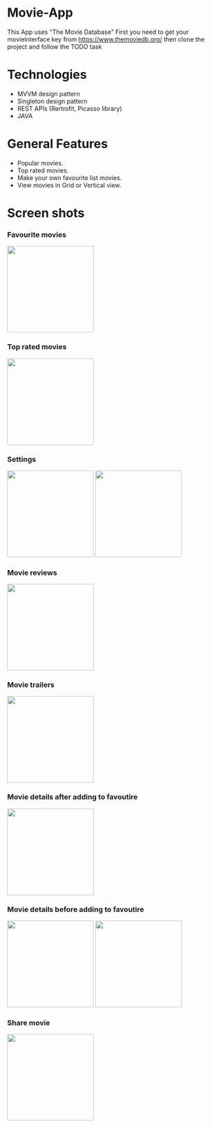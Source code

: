 # Movie-App
This App uses "The Movie Database"
First you need to get your movieInterface key from https://www.themoviedb.org/ then clone the project and follow the TODO task

# Technologies
- MVVM design pattern
- Singleton design pattern
- REST APIs (Rertrofit, Picasso library)
- JAVA

# General Features
- Popular movies.
- Top rated movies.
- Make your own favourite list movies.
- View movies in Grid or Vertical view.

# Screen shots

### Favourite movies
<img src="screenshots/Screenshot_8.png" width = 200>

### Top rated movies
<img src="screenshots/Screenshot_7.png" width = 200>

### Settings
<img src="screenshots/Screenshot_6.png" width = 200>
<img src="screenshots/Screenshot_9.png" width = 200>

### Movie reviews
<img src="screenshots/Screenshot_5.png" width = 200>

### Movie trailers
<img src="screenshots/Screenshot_4.png" width = 200>

### Movie details after adding to favoutire
<img src="screenshots/Screenshot_3.png" width = 200>

### Movie details before adding to favoutire
<img src="screenshots/Screenshot_2.png" width = 200>
<img src="screenshots/Screenshot_10.png" width = 200>


### Share movie 
<img src="screenshots/Screenshot_0.png" width = 200>







